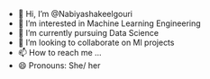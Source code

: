 - 👋 Hi, I’m @Nabiyashakeelgouri
- 👀 I’m interested in Machine Learning Engineering
- 🌱 I’m currently pursuing Data Science
- 💞️ I’m looking to collaborate on Ml projects
- 📫 How to reach me ... 
- 😄 Pronouns: She/ her


<!---
Nabiyashakeelgouri/Nabiyashakeelgouri is a ✨ special ✨ repository because its `README.md` (this file) appears on your GitHub profile.
You can click the Preview link to take a look at your changes.
--->
